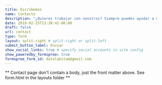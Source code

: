 ```yaml
---
title: Escríbemos
name: Contacto
description: "¿Quieres trabajar con nosotrxs? Siempre puedes ayudar a mejorar nuestro contenido. Déjanos tu idea y seremos mejores juntxs."
date: 2019-02-25T13:38:41-06:00
draft: false
url: contact
type: form
layout: split-right # split-right or split-left
submit_button_label: Enviar
show_social_links: true # specify social accounts in site config
show_poweredby_formspree: true
formspree_form_id: datalabitam@gmail.com
---
```


** Contact page don't contain a body, just the front matter above.
See form.html in the layouts folder **
